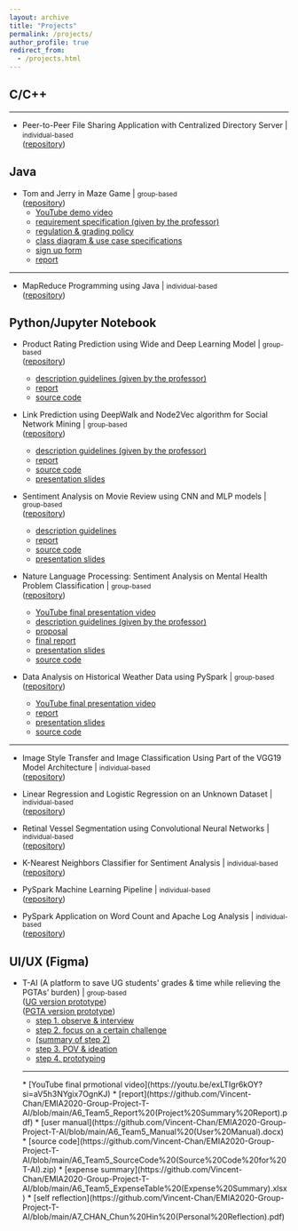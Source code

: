 ```yaml
---
layout: archive
title: "Projects"
permalink: /projects/
author_profile: true
redirect_from:
  - /projects.html
---
```


## C/C++

<hr style="background-color:gray; height:2px;">

* Peer-to-Peer File Sharing Application with Centralized Directory Server | <small>individual-based</small>
<br>([repository](https://github.com/Vincent-Chan/Peer-to-Peer-File-Sharing-Application-with-Centralized-Directory-Server))

## Java

* Tom and Jerry in Maze Game | <small>group-based</small>
<br>([repository](https://github.com/Vincent-Chan/Comp3111F23G34))
  * [YouTube demo video](https://youtu.be/huRevUS7mOo?si=befL2ohB2jDX6CRy)
  * [requirement specification (given by the professor)](https://github.com/Vincent-Chan/COMP3111H-Group-Project-Tom-and-Jerry-in-Maze-Game/blob/main/Comp3111F23_TnJ1_RGPolicy_r2.pdf)
  * [regulation & grading policy](https://github.com/Vincent-Chan/COMP3111H-Group-Project-Tom-and-Jerry-in-Maze-Game/blob/main/Comp3111F23_TnJ1_RGPolicy_r2.pdf)
  * [class diagram & use case specifications](https://github.com/Vincent-Chan/COMP3111H-Group-Project-Tom-and-Jerry-in-Maze-Game/blob/main/GRP34_classdiagram_usecase_submission.pdf)
  * [sign up form](https://github.com/Vincent-Chan/COMP3111H-Group-Project-Tom-and-Jerry-in-Maze-Game/blob/main/SignupForm.pdf)
  * [report](https://github.com/Vincent-Chan/COMP3111H-Group-Project-Tom-and-Jerry-in-Maze-Game/blob/main/COMP3111GRP34_Activity2.pdf)

<hr style="background-color:gray; height:2px;">

* MapReduce Programming using Java | <small>individual-based</small>
<br>([repository](https://github.com/Vincent-Chan/MapReduce-Programming-using-Java))

## Python/Jupyter Notebook

* Product Rating Prediction using Wide and Deep Learning Model | <small>group-based</small>
<br>([repository](https://github.com/Vincent-Chan/Product-Rating-Prediction-using-Wide-and-Deep-Learning-Model))
  * [description guidelines (given by the professor)](https://github.com/Vincent-Chan/Product-Rating-Prediction-using-Wide-and-Deep-Learning-Model/blob/main/Project3_Rating_Prediction_Spring2024.pdf)
  * [report](https://github.com/Vincent-Chan/Product-Rating-Prediction-using-Wide-and-Deep-Learning-Model/blob/main/COMP4332%20Project%203%20Report.pdf)
  * [source code](https://github.com/Vincent-Chan/Product-Rating-Prediction-using-Wide-and-Deep-Learning-Model/blob/main/code.ipynb)

* Link Prediction using DeepWalk and Node2Vec algorithm for Social Network Mining | <small>group-based</small>
<br>([repository](https://github.com/Vincent-Chan/Link-Prediction-using-DeepWalk-and-Node2Vec-algorithm-for-Social-Network-Mining))
  * [description guidelines (given by the professor)](https://github.com/Vincent-Chan/Link-Prediction-using-DeepWalk-and-Node2Vec-algorithm-for-Social-Network-Mining/blob/main/Project2_Social_Network_Mining_Spring2024.pdf)
  * [report](https://github.com/Vincent-Chan/Link-Prediction-using-DeepWalk-and-Node2Vec-algorithm-for-Social-Network-Mining/blob/main/COMP4332%20Project%202%20Report.pdf)
  * [source code](https://github.com/Vincent-Chan/Link-Prediction-using-DeepWalk-and-Node2Vec-algorithm-for-Social-Network-Mining/blob/main/COMP4332%20Project%202%20source%20code.ipynb)
  * [presentation slides](https://github.com/Vincent-Chan/Link-Prediction-using-DeepWalk-and-Node2Vec-algorithm-for-Social-Network-Mining/blob/main/COMP4332%20Project%201%20and%202%20presentation%20(Group%204).pdf)

* Sentiment Analysis on Movie Review using CNN and MLP models | <small>group-based</small>
<br>([repository](https://github.com/Vincent-Chan/Sentiment-Analysis-on-Movie-Review-using-CNN-and-MLP-models))
  * [description guidelines](https://github.com/Vincent-Chan/Sentiment-Analysis-on-Movie-Review-using-CNN-and-MLP-models/blob/main/Project%201%20Sentiment%20Analysis.pdf)
  * [report](https://github.com/Vincent-Chan/Sentiment-Analysis-on-Movie-Review-using-CNN-and-MLP-models/blob/main/COMP4332_Project_1_Report.pdf)
  * [source code](https://github.com/Vincent-Chan/Sentiment-Analysis-on-Movie-Review-using-CNN-and-MLP-models/blob/main/COMP4332_Project_1.ipynb)
  * [presentation slides](https://github.com/Vincent-Chan/Sentiment-Analysis-on-Movie-Review-using-CNN-and-MLP-models/blob/main/COMP4332%20Project%201%20and%202%20presentation%20(Group%204).pdf)

* Nature Language Processing: Sentiment Analysis on Mental Health Problem Classification | <small>group-based</small>
<br>([repository](https://github.com/Vincent-Chan/Nature-Language-Processing-Sentiment-Analysis-on-Mental-Health-Problem-Classification))
  * [YouTube final presentation video](https://youtu.be/t2dk0Re3IWc)
  * [description guidelines (given by the professor)](https://github.com/Vincent-Chan/Nature-Language-Processing-Sentiment-Analysis-on-Mental-Health-Problem-Classification/blob/main/COMP4211%20project%20description.pdf)
  * [proposal](https://github.com/Vincent-Chan/Nature-Language-Processing-Sentiment-Analysis-on-Mental-Health-Problem-Classification/blob/main/COMP4211%20Project%20Proposal.pdf)
  * [final report](https://github.com/Vincent-Chan/Nature-Language-Processing-Sentiment-Analysis-on-Mental-Health-Problem-Classification/blob/main/COMP4211%20final%20report.pdf)
  * [presentation slides](https://github.com/Vincent-Chan/Nature-Language-Processing-Sentiment-Analysis-on-Mental-Health-Problem-Classification/blob/main/COMP4211%20Presentation%20Slide.pdf)
  * [source code](https://github.com/Vincent-Chan/Nature-Language-Processing-Sentiment-Analysis-on-Mental-Health-Problem-Classification/blob/main/COMP4211%20project%20code.ipynb)

* Data Analysis on Historical Weather Data using PySpark | <small>group-based</small>
<br>([repository](https://github.com/Vincent-Chan/Data-Analysis-on-Historical-Weather-Data-using-PySpark))
  * [YouTube final presentation video](https://youtu.be/FonI2BFH_Xw)
  * [report](https://github.com/Vincent-Chan/Data-Analysis-on-Historical-Weather-Data-using-PySpark/blob/main/Report.pdf)
  * [presentation slides](https://github.com/Vincent-Chan/Data-Analysis-on-Historical-Weather-Data-using-PySpark/blob/main/Presentation%20Slide.pdf)
  * [source code](https://github.com/Vincent-Chan/Data-Analysis-on-Historical-Weather-Data-using-PySpark/blob/main/project%20code.ipynb)

<hr style="background-color:gray; height:2px;">

* Image Style Transfer and Image Classification Using Part of the VGG19 Model Architecture | <small>individual-based</small>
<br>([repository](https://github.com/Vincent-Chan/Image-Style-Transfer-and-Image-Classification-Using-Part-of-the-VGG19-Model-Architecture))

* Linear Regression and Logistic Regression on an Unknown Dataset | <small>individual-based</small>
<br>([repository](https://github.com/Vincent-Chan/Linear-Regression-and-Logistic-Regression-on-an-Unknown-Dataset))

* Retinal Vessel Segmentation using Convolutional Neural Networks | <small>individual-based</small>
<br>([repository](https://github.com/Vincent-Chan/Retinal-Vessel-Segmentation-using-Convolutional-Neural-Networks))

* K-Nearest Neighbors Classifier for Sentiment Analysis | <small>individual-based</small>
<br>([repository](https://github.com/Vincent-Chan/K-Nearest-Neighbors-Classifier-for-Sentiment-Analysis))

* PySpark Machine Learning Pipeline | <small>individual-based</small>
<br>([repository](https://github.com/Vincent-Chan/PySpark-Machine-Learning-Pipeline))

* PySpark Application on Word Count and Apache Log Analysis | <small>individual-based</small>
<br>([repository](https://github.com/Vincent-Chan/PySpark-Application-on-Word-Count-and-Apache-Log-Analysis))

## UI/UX (Figma)

* T-AI (A platform to save UG students' grades & time while relieving the PGTAs’ burden) | <small>group-based</small>
<br>([UG version prototype](https://www.figma.com/proto/LpBMejATUXyUJ6UPPIl33H/EMIA-2020-UI-Prototype?type=design&node-id=206-1247&t=y3EfoyTkxHoN36v8-0&scaling=min-zoom&page-id=206%3A1241&starting-point-node-id=206%3A1247&show-proto-sidebar=1))
<br>([PGTA version prototype](https://www.figma.com/proto/LpBMejATUXyUJ6UPPIl33H/EMIA-2020-UI-Prototype?type=design&node-id=659-56255&t=y3EfoyTkxHoN36v8-0&scaling=min-zoom&page-id=206%3A1241&starting-point-node-id=206%3A1247&show-proto-sidebar=1))
  * [step 1. observe & interview](https://github.com/Vincent-Chan/EMIA2020-Group-Project-T-AI/blob/main/A1_CHAN_Chun%20Hin%20(Observe%20%26%20Interview).pptx)
  * [step 2. focus on a certain challenge](https://github.com/Vincent-Chan/EMIA2020-Group-Project-T-AI/blob/main/A2_Team5_present%20(Focus%20on%20A%20Certain%20Challenge).pptx)
  * [(summary of step 2)](https://github.com/Vincent-Chan/EMIA2020-Group-Project-T-AI/blob/main/A2_Team5%20(Summary).pptx)
  * [step 3. POV & ideation](https://github.com/Vincent-Chan/EMIA2020-Group-Project-T-AI/blob/main/A3_Team5%20(POV%20%26%20Ideation).pptx)
  * [step 4. prototyping](https://github.com/Vincent-Chan/EMIA2020-Group-Project-T-AI/blob/main/A4_Team5%20(Prototyping).pptx)
  <hr style="background-color:gray; height:2px;">
  * [YouTube final prmotional video](https://youtu.be/exLTIgr6kOY?si=aV5h3NYgix7OgnKJ)
  * [report](https://github.com/Vincent-Chan/EMIA2020-Group-Project-T-AI/blob/main/A6_Team5_Report%20(Project%20Summary%20Report).pdf)
  * [user manual](https://github.com/Vincent-Chan/EMIA2020-Group-Project-T-AI/blob/main/A6_Team5_Manual%20(User%20Manual).docx)
  * [source code](https://github.com/Vincent-Chan/EMIA2020-Group-Project-T-AI/blob/main/A6_Team5_SourceCode%20(Source%20Code%20for%20T-AI).zip)
  * [expense summary](https://github.com/Vincent-Chan/EMIA2020-Group-Project-T-AI/blob/main/A6_Team5_ExpenseTable%20(Expense%20Summary).xlsx)
  * [self reflection](https://github.com/Vincent-Chan/EMIA2020-Group-Project-T-AI/blob/main/A7_CHAN_Chun%20Hin%20(Personal%20Reflection).pdf)